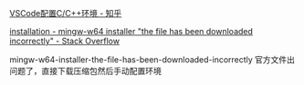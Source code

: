 [VSCode配置C/C++环境 - 知乎](https://zhuanlan.zhihu.com/p/87864677)

[installation - mingw-w64 installer "the file has been downloaded incorrectly" - Stack Overflow](https://stackoverflow.com/questions/46455927/mingw-w64-installer-the-file-has-been-downloaded-incorrectly)

mingw-w64-installer-the-file-has-been-downloaded-incorrectly 官方文件出问题了，直接下载压缩包然后手动配置环境